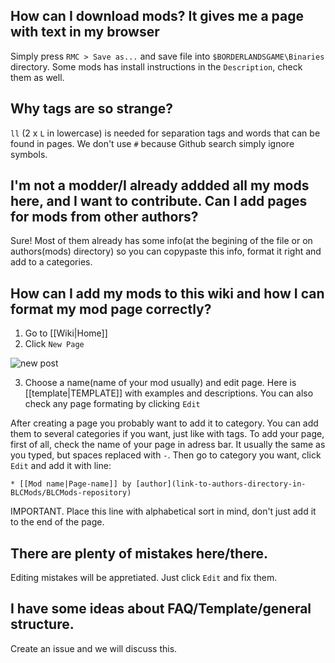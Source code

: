## How can I download mods? It gives me a page with text in my browser
Simply press `RMC > Save as...` and save file into `$BORDERLANDSGAME\Binaries` directory. Some mods has install instructions in the `Description`, check them as well.

## Why tags are so strange?
`ll` (2 x `L` in lowercase) is needed for separation tags and words that can be found in pages. We don't use `#` because Github search simply ignore symbols.

## I'm not a modder/I already addded all my mods here, and I want to contribute. Can I add pages for mods from other authors?
Sure! Most of them already has some info(at the begining of the file or on authors(mods) directory) so you can copypaste this info, format it right and add to a categories.

## How can I add my mods to this wiki and how I can format my mod page correctly?
1. Go to [[Wiki|Home]]
2. Click `New Page`

![new post](https://i.imgur.com/puvhVrB.png)

3. Choose a name(name of your mod usually) and edit page. Here is [[template|TEMPLATE]] with examples and descriptions. You can also check any page formating by clicking `Edit`

After creating a page you probably want to add it to category. You can add them to several categories if you want, just like with tags. To add your page, first of all, check the name of your page in adress bar. It usually the same as you typed, but spaces replaced with `-`. Then go to category you want, click `Edit` and add it with line:

`* [[Mod name|Page-name]] by [author](link-to-authors-directory-in-BLCMods/BLCMods-repository)`

IMPORTANT. Place this line with alphabetical sort in mind, don't just add it to the end of the page.

## There are plenty of mistakes here/there.
Editing mistakes will be appretiated. Just click `Edit` and fix them.

## I have some ideas about FAQ/Template/general structure.
Create an issue and we will discuss this.